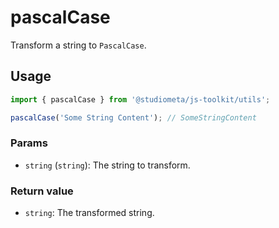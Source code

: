# pascalCase

Transform a string to `PascalCase`.

## Usage

```js twoslash
import { pascalCase } from '@studiometa/js-toolkit/utils';

pascalCase('Some String Content'); // SomeStringContent
```

### Params

- `string` (`string`): The string to transform.

### Return value

- `string`: The transformed string.
